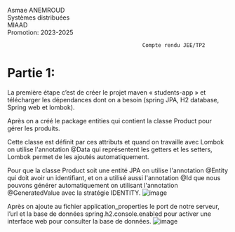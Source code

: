 Asmae ANEMROUD                                                                                                                
Systèmes distribuées                                                                                                             
MIAAD                                                                                                                       
Promotion: 2023-2025

                                               Compte rendu JEE/TP2

# Partie 1:
La première étape c’est de créer le projet maven « students-app » et télécharger les dépendances dont on a besoin (spring JPA, H2 database, Spring web et lombok).

Après on a créé le package entities qui contient la classe Product pour gérer les produits.

Cette classe est définit par ces attributs et quand on travaille avec Lombok on utilise l'annotation @Data qui représentent les getters et les setters, Lombok permet de les ajoutés automatiquement.

Pour que la classe Product soit une entité JPA on utilise l'annotation @Entity qui doit avoir un identifiant, et on a utilisé aussi l'annotation @Id que nous pouvons générer automatiquement on utilisant l'annotation @GeneratedValue avec la stratégie IDENTITY.
![image](https://github.com/AsmaeANEMROUD/AsmaeANEMROUD_JEE/assets/164891923/91bf8229-0a74-4125-aa83-d41f56351c23)

Après on ajoute au fichier application_properties le port de notre serveur, l’url et la base de données spring.h2.console.enabled pour activer une interface web pour consulter la base de données.
![image](https://github.com/AsmaeANEMROUD/AsmaeANEMROUD_JEE/assets/164891923/f02f6f62-9ec9-4fff-826d-c95ee3d0cbb0)

